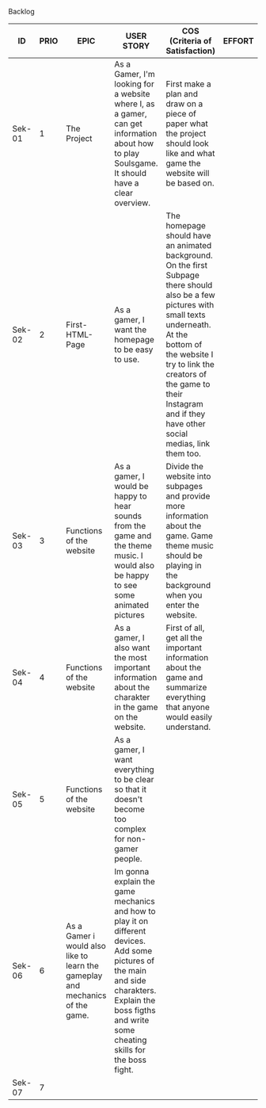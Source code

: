 Backlog

| ID  | PRIO | EPIC        | USER STORY                                 | COS (Criteria of Satisfaction)  | EFFORT |
| --- | ---- | ----------- | ------------------------------------------ | ------------------------------- | ------ |
| Sek-01 | 1 | The Project | As a Gamer, I'm looking for a website where I, as a gamer, can get information about how to play Soulsgame. It should have a clear overview. | First make a plan and draw on a piece of paper what the project should look like and what game the website will be based on. | |
| Sek-02 | 2 | First-HTML-Page | As a gamer, I want the homepage to be easy to use. | The homepage should have an animated background. On the first Subpage there should also be a few pictures with small texts underneath. At the bottom of the website I try to link the creators of the game to their Instagram and if they have other social medias, link them too.| |
| Sek-03 | 3 | Functions of the website | As a gamer, I would be happy to hear sounds from the game and the theme music. I would also be happy to see some animated pictures | Divide the website into subpages and provide more information about the game. Game theme music should be playing in the background when you enter the website. |  |
| Sek-04 | 4 | Functions of the website | As a gamer, I also want the most important information about the charakter in the game on the website. | First of all, get all the important information about the game and summarize everything that anyone would easily understand. |
| Sek-05 | 5 |  Functions of the website | As a gamer, I want everything to be clear so that it doesn't become too complex for non-gamer people. |  |
| Sek-06 | 6 | As a Gamer i would also like to learn the gameplay and mechanics of the game. | Im gonna explain the game mechanics and how to play it on different devices. Add some pictures of the main and side charakters. Explain the boss figths and write some cheating skills for the boss fight. |  |
| Sek-07 | 7 |  |  |  |

